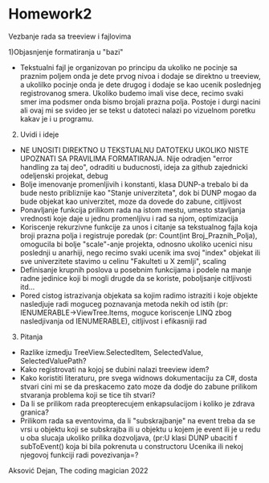 # Homework2
Vezbanje rada sa treeview i fajlovima

1)Objasnjenje formatiranja u "bazi"
  * Tekstualni fajl je organizovan po principu da ukoliko ne pocinje sa praznim poljem onda je dete prvog nivoa i dodaje se direktno u treeview, a ukolilko pocinje onda je dete drugog i dodaje se kao ucenik poslednjeg registrovanog smera. Ukoliko budemo imali vise dece, recimo svaki smer ima podsmer onda bismo brojali prazna polja. Postoje i durgi nacini ali ovaj mi se svideo jer se tekst u datoteci nalazi po vizuelnom poretku kakav je i u programu.

2) Uvidi i ideje
  * NE UNOSITI DIREKTNO U TEKSTUALNU DATOTEKU UKOLIKO NISTE UPOZNATI SA PRAVILIMA FORMATIRANJA. Nije odradjen "error handling za taj deo", odraditi u buducnosti, ideja za github zajednicki odeljenski projekat, debug
  * Bolje imenovanje promenljivih i konstanti, klasa DUNP-a trebalo bi da bude nesto pribliznije kao "Stanje univerziteta", dok bi DUNP mogao da bude objekat kao univerzitet, moze da dovede do zabune, citljivost
  * Ponavljanje funkcija prilikom rada na istom mestu, umesto stavljanja vrednosti koje daje u jednu promenljivu i rad sa njom, optimizacija
  * Koriscenje rekurzivne funkcije za unos i citanje sa tekstualnog fajla koja broji prazna polja i registruje poredak (pr: Count(int Broj_Praznih_Polja), omogucila bi bolje "scale"-anje projekta, odnosno ukoliko ucenici nisu poslednji u anarhiji, nego recimo svaki ucenik ima svoj "index" objekat ili sve univerzitete stavimo u celinu "Fakulteti u X zemlji", scaling
  * Definisanje krupnih poslova u posebnim funkcijama i podele na manje radne jedinice koji bi mogli drugde da se koriste, poboljsanje citljivosti itd...
  * Pored cistog istrazivanja objekata sa kojim radimo istraziti i koje objekte nasledjuje radi moguceg poznavanja metoda nekih od istih (pr: IENUMERABLE->ViewTree.Items, moguce koriscenje LINQ zbog nasledjivanja od IENUMERABLE), citljivost i efikasniji rad
 
3) Pitanja
  * Razlike izmedju TreeView.SelectedItem, SelectedValue, SelectedValuePath?
  * Kako registrovati na kojoj se dubini nalazi treeview idem?
  * Kako koristiti literaturu, pre svega widnows dokumentaciju za C#, dosta stvari cini mi se da preskacemo zato moze da dodje do zabune prilikom stvaranja problema koji se tice tih stvari?
  * Da li se prilikom rada preopterecujem enkapsulacijom i koliko je zdrava granica?
  * Prilikom rada sa eventovima, da li "subskrajbanje" na event treba da se vrsi u objektu koji se subskrajba ili u objektu u kojem je event ili je u redu u oba slucaja ukoliko prilika dozvoljava, (pr:U klasi DUNP ubaciti f subToEvent() koja bi bila pokrenuta u constructoru Ucenika ili nekoj njegovoj funkciji radi povezivanja=?


Aksović Dejan, The coding magician 2022
